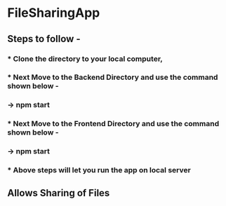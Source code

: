 # FileSharingApp
## Steps to follow - 

### * Clone the directory to your local computer,
### * Next Move to the Backend Directory and use the command shown below -
### -> npm start
### * Next Move to the Frontend Directory and use the command shown below -
### -> npm start
### * Above steps will let you run the app on local server




## Allows Sharing of Files

